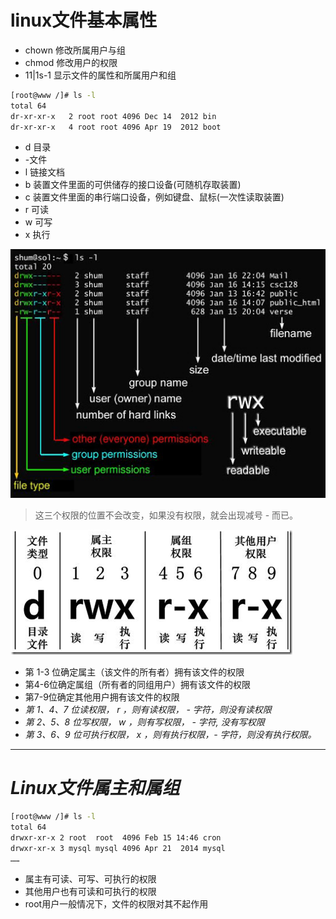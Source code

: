 # linux文件基本属性
 - chown 修改所属用户与组
 - chmod 修改用户的权限
 - 11|1s-1 显示文件的属性和所属用户和组
 

```bash
[root@www /]# ls -l
total 64
dr-xr-xr-x   2 root root 4096 Dec 14  2012 bin
dr-xr-xr-x   4 root root 4096 Apr 19  2012 boot
```
- d 目录
- -文件
- l 链接文档
- b 装置文件里面的可供储存的接口设备(可随机存取装置)
- c 装置文件里面的串行端口设备，例如键盘、鼠标(一次性读取装置)
- r 可读
- w 可写
- x 执行

![alt text](image.png)




>这三个权限的位置不会改变，如果没有权限，就会出现减号 - 而已。


![alt text](image-5.png)

- 第 1-3 位确定属主（该文件的所有者）拥有该文件的权限
- 第4-6位确定属组（所有者的同组用户）拥有该文件的权限
- 第7-9位确定其他用户拥有该文件的权限
- *第 1、4、7 位读权限， r ，则有读权限， - 字符，则没有读权限*
- *第 2、5、8 位写权限， w ，则有写权限， - 字符, 没有写权限*
- *第 3、6、9 位可执行权限， x ，则有执行权限，- 字符，则没有执行权限。*
***
# ***Linux文件属主和属组***
```bash
[root@www /]# ls -l
total 64
drwxr-xr-x 2 root  root  4096 Feb 15 14:46 cron
drwxr-xr-x 3 mysql mysql 4096 Apr 21  2014 mysql
……
```
- 属主有可读、可写、可执行的权限
- 其他用户也有可读和可执行的权限
- root用户一般情况下，文件的权限对其不起作用

